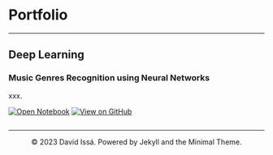 # Portfolio
---
## Deep Learning

### Music Genres Recognition using Neural Networks

xxx.

[![Open Notebook](https://img.shields.io/badge/Jupyter-Open_Notebook-blue?logo=Jupyter)]()
[![View on GitHub](https://img.shields.io/badge/GitHub-View_on_GitHub-blue?logo=GitHub)]()

<center><img src=""/></center>

---
<center>© 2023 David Issá. Powered by Jekyll and the Minimal Theme.</center>
